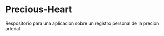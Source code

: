 # Precious-Heart
Respositorio para una aplicacion sobre un registro personal de la precion arterial
